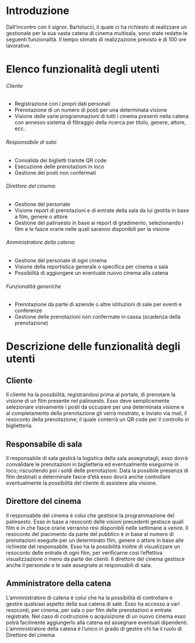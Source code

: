 # Introduzione
Dall’incontro con il signor. Bartolucci, il quale ci ha richiesto di realizzare un gestionale per la sua vasta catena di cinema multisala, sono state redatte le seguenti funzionalità. Il tempo stimato di realizzazione previsto è di 100 ore lavorative. 
# Elenco funzionalità degli utenti
###### Cliente
  - Registrazione con i propri dati personali
  - Prenotazione di un numero di posti per una determinata visione
  - Visione delle varie programmazioni di tutti i cinema presenti nella catena con annesso sistema di filtraggio della ricerca per titolo, genere, attore, ecc.
###### Responsabile di sala:
  - Convalida dei biglietti tramite QR code
  - Esecuzione delle prenotazioni in loco
  - Gestione dei posti non confermati
###### Direttore del cinema:
  - Gestione del personale
  - Visione report di prenotazioni e di entrate della sala da lui gestita in base a film, genere o attore
  - Gestione del palinsesto in base ai report di gradimento, selezionando i film e le fasce orarie nelle quali saranno disponibili per la visione
###### Amministratore della catena:
  - Gestione del personale di ogni cinema
  - Visione della reportistica generale o specifica per cinema o sala
  - Possibilità di aggiungere un eventuale nuovo cinema alla catena
###### Funzionalità generiche
  - Prenotazione da parte di aziende o altre istituzioni di sale per eventi e conferenze
  - Gestione delle prenotazioni non confermate in cassa (scadenza della prenotazione)
 
# Descrizione delle funzionalità degli utenti
## Cliente
Il cliente ha la possibilità, registrandosi prima al portale, di prenotare la visione di un film presente nel palinsesto. Esso deve semplicemente selezionare visivamente i posti da occupare per una determinata visione e al completamento della prenotazione gli verrà mostrato, e inviato via mail, il resoconto della prenotazione; il quale conterrà un QR code per il controllo in biglietteria. 
## Responsabile di sala
Il responsabile di sala gestirà la logistica della sala assegnatagli, esso dovrà convalidare le prenotazioni in biglietteria ed eventualmente eseguirne in loco; riscuotendo poi i soldi delle prenotazioni. Data la possibile presenza di film destinati a determinate fasce d’età esso dovrà anche controllare eventualmente la possibilità del cliente di assistere alla visione.
## Direttore del cinema
Il responsabile del cinema è colui che gestisce la programmazione del palinsesto. Esso in base a resoconti delle visioni precedenti gestisce quali film e in che fasce orarie verranno resi disponibili nelle settimane a venire. Il resoconto del piacimento da parte del pubblico è in base al numero di prenotazioni eseguite per un determinato film, genere o attore in base alle richieste del responsabile.
Esso ha la possibilità inoltre di visualizzare un resoconto delle entrate di ogni film, per verificarne così l’effettiva visualizzazione o meno da parte dei clienti.
Il direttore del cinema gestisce anche il personale e le sale assegnate ai responsabili di sala.
## Amministratore della catena
L’amministratore di catena è colui che ha la possibilità di controllare e gestire qualsiasi aspetto della sua catena di sale. Esso ha accesso a vari resoconti, per cinema, per sala o per film delle prenotazioni e entrate registrate. Nel caso di costruzione o acquisizione di un nuovo cinema esso potrà facilmente aggiungerlo alla catena ed assegnare eventuali dipendenti.
L’amministratore della catena è l’unico in grado di gestire chi ha il ruolo di Direttore del cinema.
